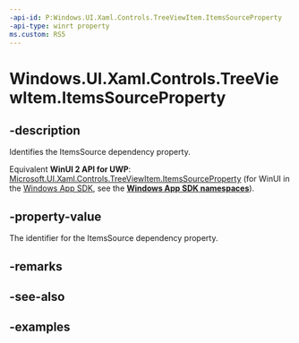 ```yaml
---
-api-id: P:Windows.UI.Xaml.Controls.TreeViewItem.ItemsSourceProperty
-api-type: winrt property
ms.custom: RS5
---
```


<!-- Property syntax.
public DependencyProperty ItemsSourceProperty { get; }
-->

# Windows.UI.Xaml.Controls.TreeViewItem.ItemsSourceProperty

## -description

Identifies the ItemsSource dependency property.

Equivalent **WinUI 2 API for UWP**: [Microsoft.UI.Xaml.Controls.TreeViewItem.ItemsSourceProperty](/windows/winui/api/microsoft.ui.xaml.controls.treeviewitem.itemssourceproperty) (for WinUI in the [Windows App SDK](/windows/apps/windows-app-sdk/), see the **[Windows App SDK namespaces](/windows/windows-app-sdk/api/winrt/)**).

## -property-value

The identifier for the ItemsSource dependency property.

## -remarks

## -see-also

## -examples

